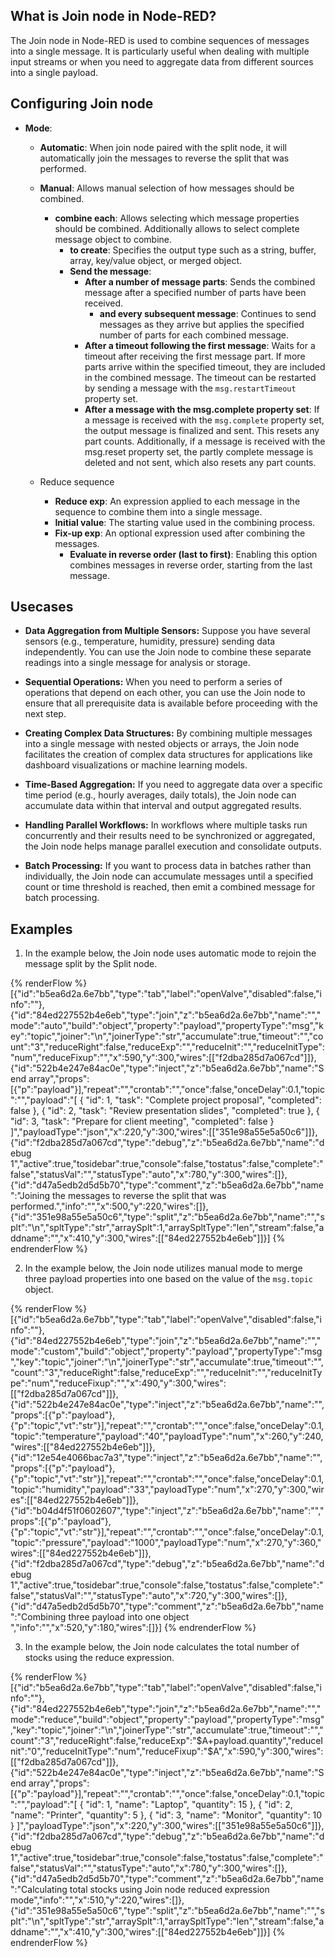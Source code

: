 ## What is Join node in Node-RED?

The Join node in Node-RED is used to combine sequences of messages into a single message. It is particularly useful when dealing with multiple input streams or when you need to aggregate data from different sources into a single payload.

## Configuring Join node

- **Mode**:
    - **Automatic**: When join node paired with the split node, it will automatically join the messages to reverse the split that was performed.

    - **Manual**: Allows manual selection of how messages should be combined.
      - **combine each**: Allows selecting which message properties should be combined. Additionally allows to select complete message object to combine.
        - **to create**: Specifies the output type such as a string, buffer, array, key/value object, or merged object.
        - **Send the message**:
            - **After a number of message parts**: Sends the combined message after a specified number of parts have been received.
                - **and every subsequent message**: Continues to send messages as they arrive but applies the specified number of parts for each combined message.
            - **After a timeout following the first message**: Waits for a timeout after receiving the first message part. If more parts arrive within the specified timeout, they are included in the combined message. The timeout can be restarted by sending a message with the `msg.restartTimeout` property set.
            - **After a message with the msg.complete property set**: If a message is received with the `msg.complete` property set, the output message is finalized and sent. This resets any part counts. Additionally, if a message is received with the msg.reset property set, the partly complete message is deleted and not sent, which also resets any part counts.
            
    - Reduce sequence
        - **Reduce exp**: An expression applied to each message in the sequence to combine them into a single message.
        - **Initial value**: The starting value used in the combining process.
        - **Fix-up exp**: An optional expression used after combining the messages.
            - **Evaluate in reverse order (last to first)**: Enabling this option combines messages in reverse order, starting from the last message.
## Usecases

- **Data Aggregation from Multiple Sensors:** Suppose you have several sensors (e.g., temperature, humidity, pressure) sending data independently. You can use the Join node to combine these separate readings into a single message for analysis or storage.

- **Sequential Operations:** When you need to perform a series of operations that depend on each other, you can use the Join node to ensure that all prerequisite data is available before proceeding with the next step.

- **Creating Complex Data Structures:** By combining multiple messages into a single message with nested objects or arrays, the Join node facilitates the creation of complex data structures for applications like dashboard visualizations or machine learning models.

- **Time-Based Aggregation:** If you need to aggregate data over a specific time period (e.g., hourly averages, daily totals), the Join node can accumulate data within that interval and output aggregated results.

- **Handling Parallel Workflows:** In workflows where multiple tasks run concurrently and their results need to be synchronized or aggregated, the Join node helps manage parallel execution and consolidate outputs.

- **Batch Processing:** If you want to process data in batches rather than individually, the Join node can accumulate messages until a specified count or time threshold is reached, then emit a combined message for batch processing.

## Examples 

1. In the example below, the Join node uses automatic mode to rejoin the message split by the Split node.

{% renderFlow %}
[{"id":"b5ea6d2a.6e7bb","type":"tab","label":"openValve","disabled":false,"info":""},{"id":"84ed227552b4e6eb","type":"join","z":"b5ea6d2a.6e7bb","name":"","mode":"auto","build":"object","property":"payload","propertyType":"msg","key":"topic","joiner":"\\n","joinerType":"str","accumulate":true,"timeout":"","count":"3","reduceRight":false,"reduceExp":"","reduceInit":"","reduceInitType":"num","reduceFixup":"","x":590,"y":300,"wires":[["f2dba285d7a067cd"]]},{"id":"522b4e247e84ac0e","type":"inject","z":"b5ea6d2a.6e7bb","name":"Send array","props":[{"p":"payload"}],"repeat":"","crontab":"","once":false,"onceDelay":0.1,"topic":"","payload":"[   {     \"id\": 1,     \"task\": \"Complete project proposal\",     \"completed\": false   },   {     \"id\": 2,     \"task\": \"Review presentation slides\",     \"completed\": true   },   {     \"id\": 3,     \"task\": \"Prepare for client meeting\",     \"completed\": false   } ]","payloadType":"json","x":220,"y":300,"wires":[["351e98a55e5a50c6"]]},{"id":"f2dba285d7a067cd","type":"debug","z":"b5ea6d2a.6e7bb","name":"debug 1","active":true,"tosidebar":true,"console":false,"tostatus":false,"complete":"false","statusVal":"","statusType":"auto","x":780,"y":300,"wires":[]},{"id":"d47a5edb2d5d5b70","type":"comment","z":"b5ea6d2a.6e7bb","name":"Joining the messages to reverse the split that was performed.","info":"","x":500,"y":220,"wires":[]},{"id":"351e98a55e5a50c6","type":"split","z":"b5ea6d2a.6e7bb","name":"","splt":"\\n","spltType":"str","arraySplt":1,"arraySpltType":"len","stream":false,"addname":"","x":410,"y":300,"wires":[["84ed227552b4e6eb"]]}]
{% endrenderFlow %}

2. In the example below, the Join node utilizes manual mode to merge three payload properties into one based on the value of the `msg.topic` object.

{% renderFlow %}
[{"id":"b5ea6d2a.6e7bb","type":"tab","label":"openValve","disabled":false,"info":""},{"id":"84ed227552b4e6eb","type":"join","z":"b5ea6d2a.6e7bb","name":"","mode":"custom","build":"object","property":"payload","propertyType":"msg","key":"topic","joiner":"\\n","joinerType":"str","accumulate":true,"timeout":"","count":"3","reduceRight":false,"reduceExp":"","reduceInit":"","reduceInitType":"num","reduceFixup":"","x":490,"y":300,"wires":[["f2dba285d7a067cd"]]},{"id":"522b4e247e84ac0e","type":"inject","z":"b5ea6d2a.6e7bb","name":"","props":[{"p":"payload"},{"p":"topic","vt":"str"}],"repeat":"","crontab":"","once":false,"onceDelay":0.1,"topic":"temperature","payload":"40","payloadType":"num","x":260,"y":240,"wires":[["84ed227552b4e6eb"]]},{"id":"12e54e4066bac7a3","type":"inject","z":"b5ea6d2a.6e7bb","name":"","props":[{"p":"payload"},{"p":"topic","vt":"str"}],"repeat":"","crontab":"","once":false,"onceDelay":0.1,"topic":"humidity","payload":"33","payloadType":"num","x":270,"y":300,"wires":[["84ed227552b4e6eb"]]},{"id":"b04d4f51f0602607","type":"inject","z":"b5ea6d2a.6e7bb","name":"","props":[{"p":"payload"},{"p":"topic","vt":"str"}],"repeat":"","crontab":"","once":false,"onceDelay":0.1,"topic":"pressure","payload":"1000","payloadType":"num","x":270,"y":360,"wires":[["84ed227552b4e6eb"]]},{"id":"f2dba285d7a067cd","type":"debug","z":"b5ea6d2a.6e7bb","name":"debug 1","active":true,"tosidebar":true,"console":false,"tostatus":false,"complete":"false","statusVal":"","statusType":"auto","x":720,"y":300,"wires":[]},{"id":"d47a5edb2d5d5b70","type":"comment","z":"b5ea6d2a.6e7bb","name":"Combining three payload into one object ","info":"","x":520,"y":180,"wires":[]}]
{% endrenderFlow %}

3. In the example below, the Join node calculates the total number of stocks using the reduce expression.

{% renderFlow %}
[{"id":"b5ea6d2a.6e7bb","type":"tab","label":"openValve","disabled":false,"info":""},{"id":"84ed227552b4e6eb","type":"join","z":"b5ea6d2a.6e7bb","name":"","mode":"reduce","build":"object","property":"payload","propertyType":"msg","key":"topic","joiner":"\\n","joinerType":"str","accumulate":true,"timeout":"","count":"3","reduceRight":false,"reduceExp":"$A+payload.quantity","reduceInit":"0","reduceInitType":"num","reduceFixup":"$A","x":590,"y":300,"wires":[["f2dba285d7a067cd"]]},{"id":"522b4e247e84ac0e","type":"inject","z":"b5ea6d2a.6e7bb","name":"Send array","props":[{"p":"payload"}],"repeat":"","crontab":"","once":false,"onceDelay":0.1,"topic":"","payload":"[   {     \"id\": 1,     \"name\": \"Laptop\",     \"quantity\": 15   },   {     \"id\": 2,     \"name\": \"Printer\",     \"quantity\": 5   },   {     \"id\": 3,     \"name\": \"Monitor\",     \"quantity\": 10   } ]","payloadType":"json","x":220,"y":300,"wires":[["351e98a55e5a50c6"]]},{"id":"f2dba285d7a067cd","type":"debug","z":"b5ea6d2a.6e7bb","name":"debug 1","active":true,"tosidebar":true,"console":false,"tostatus":false,"complete":"false","statusVal":"","statusType":"auto","x":780,"y":300,"wires":[]},{"id":"d47a5edb2d5d5b70","type":"comment","z":"b5ea6d2a.6e7bb","name":"Calculating total stocks using Join node reduced expression mode","info":"","x":510,"y":220,"wires":[]},{"id":"351e98a55e5a50c6","type":"split","z":"b5ea6d2a.6e7bb","name":"","splt":"\\n","spltType":"str","arraySplt":1,"arraySpltType":"len","stream":false,"addname":"","x":410,"y":300,"wires":[["84ed227552b4e6eb"]]}]
{% endrenderFlow %}
